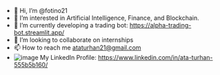 - 👋 Hi, I’m @fotino21
- 👀 I’m interested in Artificial Intelligence, Finance, and Blockchain.
- 🌱 I’m currently developing a trading bot: https://alpha-trading-bot.streamlit.app/
- 💞️ I’m looking to collaborate on internships
- 📫 How to reach me ataturhan21@gmail.com
- ![image](https://img.shields.io/badge/LinkedIn-0077B5?style=for-the-badge&logo=linkedin&logoColor=white)
 My LinkedIn Profile: https://www.linkedin.com/in/ata-turhan-555b5b160/

<!---
fotino21/fotino21 is a ✨ special ✨ repository because its `README.md` (this file) appears on your GitHub profile.
You can click the Preview link to take a look at your changes.
--->
